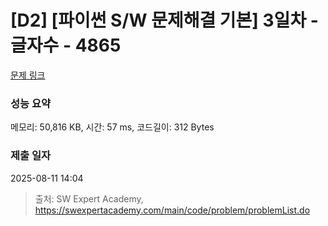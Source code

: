 # [D2] [파이썬 S/W 문제해결 기본] 3일차 - 글자수 - 4865 

[문제 링크](https://swexpertacademy.com/main/code/problem/problemDetail.do?contestProbId=AWTQSs6qQL0DFAVT) 

### 성능 요약

메모리: 50,816 KB, 시간: 57 ms, 코드길이: 312 Bytes

### 제출 일자

2025-08-11 14:04



> 출처: SW Expert Academy, https://swexpertacademy.com/main/code/problem/problemList.do